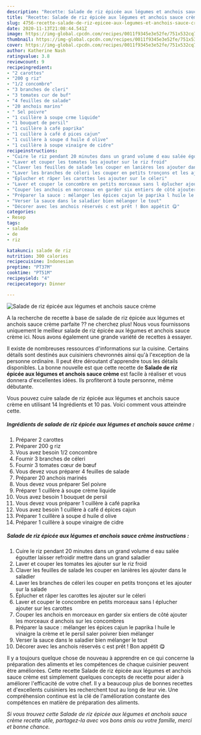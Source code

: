 ```yaml
---
description: "Recette: Salade de riz épicée aux légumes et anchois sauce crème"
title: "Recette: Salade de riz épicée aux légumes et anchois sauce crème"
slug: 4756-recette-salade-de-riz-epicee-aux-legumes-et-anchois-sauce-creme
date: 2020-11-13T21:08:44.541Z
image: https://img-global.cpcdn.com/recipes/0011f9345e3e52fe/751x532cq70/salade-de-riz-epicee-aux-legumes-et-anchois-sauce-creme-photo-principale-de-la-recette.jpg
thumbnail: https://img-global.cpcdn.com/recipes/0011f9345e3e52fe/751x532cq70/salade-de-riz-epicee-aux-legumes-et-anchois-sauce-creme-photo-principale-de-la-recette.jpg
cover: https://img-global.cpcdn.com/recipes/0011f9345e3e52fe/751x532cq70/salade-de-riz-epicee-aux-legumes-et-anchois-sauce-creme-photo-principale-de-la-recette.jpg
author: Katherine Nash
ratingvalue: 3.8
reviewcount: 9
recipeingredient:
- "2 carottes"
- "200 g riz"
- "1/2 concombre"
- "3 branches de cleri"
- "3 tomates cur de buf"
- "4 feuilles de salade"
- "20 anchois marins"
- " Sel poivre"
- "1 cuillère à soupe crme liquide"
- "1 bouquet de persil"
- "1 cuillère à café paprika"
- "1 cuillère à café d pices cajun"
- "1 cuillère à soupe d huile d olive"
- "1 cuillère à soupe vinaigre de cidre"
recipeinstructions:
- "Cuire le riz pendant 20 minutes dans un grand volume d eau salée égoutter laisser refroidir mettre dans un grand saladier"
- "Laver et couper les tomates les ajouter sur le riz froid"
- "Claver les feuilles de salade les couper en lanières les ajouter dans le saladier"
- "Laver les branches de céleri les couper en petits tronçons et les ajouter sur la salade"
- "Éplucher et râper les carottes les ajouter sur le céleri"
- "Laver et couper le concombre en petits morceaux sans l éplucher ajouter sur les carottes"
- "Couper les anchois en morceaux en garder six entiers de côté ajouter les morceaux d anchois sur les concombres"
- "Préparer la sauce : mélanger les épices cajun le paprika l huile le vinaigre la crème et le persil saler poivrer bien mélanger"
- "Verser la sauce dans le saladier bien mélanger le tout"
- "Décorer avec les anchois réservés c est prêt ! Bon appétit 😋"
categories:
- Resep
tags:
- salade
- de
- riz

katakunci: salade de riz 
nutrition: 300 calories
recipecuisine: Indonesian
preptime: "PT37M"
cooktime: "PT51M"
recipeyield: "4"
recipecategory: Dinner

---
```



![Salade de riz épicée aux légumes et anchois sauce crème](https://img-global.cpcdn.com/recipes/0011f9345e3e52fe/751x532cq70/salade-de-riz-epicee-aux-legumes-et-anchois-sauce-creme-photo-principale-de-la-recette.jpg)

A la recherche de recette à base de salade de riz épicée aux légumes et anchois sauce crème parfaite ?? ne cherchez plus! Nous vous fournissons uniquement le meilleur salade de riz épicée aux légumes et anchois sauce crème ici. Nous avons également une grande variété de recettes à essayer.

Il existe de nombreuses ressources d'informations sur la cuisine. Certains détails sont destinés aux cuisiniers chevronnés ainsi qu'à l'exception de la personne ordinaire. Il peut être déroutant d'apprendre tous les détails disponibles. La bonne nouvelle est que cette recette de <strong> Salade de riz épicée aux légumes et anchois sauce crème </strong> est facile à réaliser et vous donnera d'excellentes idées. Ils profiteront à toute personne, même débutante.

<!--inarticleads1-->

Vous pouvez cuire salade de riz épicée aux légumes et anchois sauce crème en utilisant 14 Ingrédients et 10 pas. Voici comment vous atteindre cette.

##### Ingrédients de salade de riz épicée aux légumes et anchois sauce crème :

1. Préparer 2 carottes
1. Préparer 200 g riz
1. Vous avez besoin 1/2 concombre
1. Fournir 3 branches de céleri
1. Fournir 3 tomates cœur de bœuf
1. Vous devez vous préparer 4 feuilles de salade
1. Préparer 20 anchois marinés
1. Vous devez vous préparer  Sel poivre
1. Préparer 1 cuillère à soupe crème liquide
1. Vous avez besoin 1 bouquet de persil
1. Vous devez vous préparer 1 cuillère à café paprika
1. Vous avez besoin 1 cuillère à café d épices cajun
1. Préparer 1 cuillère à soupe d huile d olive
1. Préparer 1 cuillère à soupe vinaigre de cidre




<!--inarticleads2-->

##### Salade de riz épicée aux légumes et anchois sauce crème instructions :

1. Cuire le riz pendant 20 minutes dans un grand volume d eau salée égoutter laisser refroidir mettre dans un grand saladier
1. Laver et couper les tomates les ajouter sur le riz froid
1. Claver les feuilles de salade les couper en lanières les ajouter dans le saladier
1. Laver les branches de céleri les couper en petits tronçons et les ajouter sur la salade
1. Éplucher et râper les carottes les ajouter sur le céleri
1. Laver et couper le concombre en petits morceaux sans l éplucher ajouter sur les carottes
1. Couper les anchois en morceaux en garder six entiers de côté ajouter les morceaux d anchois sur les concombres
1. Préparer la sauce : mélanger les épices cajun le paprika l huile le vinaigre la crème et le persil saler poivrer bien mélanger
1. Verser la sauce dans le saladier bien mélanger le tout
1. Décorer avec les anchois réservés c est prêt ! Bon appétit 😋




<!--inarticleads1-->

<p>
Il y a toujours quelque chose de nouveau à apprendre en ce qui concerne la préparation des aliments et les compétences de chaque cuisinier peuvent être améliorées. Cette recette Salade de riz épicée aux légumes et anchois sauce crème est simplement quelques concepts de recette pour aider à améliorer l'efficacité de votre chef. Il y a beaucoup plus de bonnes recettes et d'excellents cuisiniers les recherchent tout au long de leur vie. Une compréhension continue est la clé de l'amélioration constante des compétences en matière de préparation des aliments.
</p>

<p>
<i>Si vous trouvez cette Salade de riz épicée aux légumes et anchois sauce crème recette utile, partagez-la avec vos bons amis ou votre famille, merci et bonne chance.</i>
</p>
